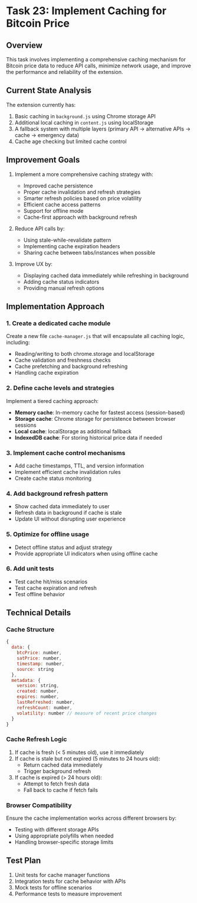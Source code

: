 # Task 23: Implement Caching for Bitcoin Price

## Overview
This task involves implementing a comprehensive caching mechanism for Bitcoin price data to reduce API calls, minimize network usage, and improve the performance and reliability of the extension.

## Current State Analysis
The extension currently has:
1. Basic caching in `background.js` using Chrome storage API
2. Additional local caching in `content.js` using localStorage
3. A fallback system with multiple layers (primary API → alternative APIs → cache → emergency data)
4. Cache age checking but limited cache control

## Improvement Goals
1. Implement a more comprehensive caching strategy with:
   - Improved cache persistence
   - Proper cache invalidation and refresh strategies 
   - Smarter refresh policies based on price volatility
   - Efficient cache access patterns
   - Support for offline mode
   - Cache-first approach with background refresh

2. Reduce API calls by:
   - Using stale-while-revalidate pattern
   - Implementing cache expiration headers
   - Sharing cache between tabs/instances when possible

3. Improve UX by:
   - Displaying cached data immediately while refreshing in background
   - Adding cache status indicators 
   - Providing manual refresh options

## Implementation Approach

### 1. Create a dedicated cache module
Create a new file `cache-manager.js` that will encapsulate all caching logic, including:
- Reading/writing to both chrome.storage and localStorage
- Cache validation and freshness checks
- Cache prefetching and background refreshing
- Handling cache expiration

### 2. Define cache levels and strategies
Implement a tiered caching approach:
- **Memory cache**: In-memory cache for fastest access (session-based)
- **Storage cache**: Chrome storage for persistence between browser sessions
- **Local cache**: localStorage as additional fallback
- **IndexedDB cache**: For storing historical price data if needed

### 3. Implement cache control mechanisms
- Add cache timestamps, TTL, and version information
- Implement efficient cache invalidation rules
- Create cache status monitoring

### 4. Add background refresh pattern
- Show cached data immediately to user
- Refresh data in background if cache is stale
- Update UI without disrupting user experience

### 5. Optimize for offline usage
- Detect offline status and adjust strategy
- Provide appropriate UI indicators when using offline cache

### 6. Add unit tests
- Test cache hit/miss scenarios
- Test cache expiration and refresh
- Test offline behavior

## Technical Details

### Cache Structure
```javascript
{
  data: {
    btcPrice: number,
    satPrice: number,
    timestamp: number,
    source: string
  },
  metadata: {
    version: string,
    created: number,
    expires: number,
    lastRefreshed: number,
    refreshCount: number,
    volatility: number // measure of recent price changes
  }
}
```

### Cache Refresh Logic
1. If cache is fresh (< 5 minutes old), use it immediately
2. If cache is stale but not expired (5 minutes to 24 hours old):
   - Return cached data immediately
   - Trigger background refresh
3. If cache is expired (> 24 hours old):
   - Attempt to fetch fresh data
   - Fall back to cache if fetch fails

### Browser Compatibility
Ensure the cache implementation works across different browsers by:
- Testing with different storage APIs
- Using appropriate polyfills when needed
- Handling browser-specific storage limits

## Test Plan
1. Unit tests for cache manager functions
2. Integration tests for cache behavior with APIs
3. Mock tests for offline scenarios
4. Performance tests to measure improvement